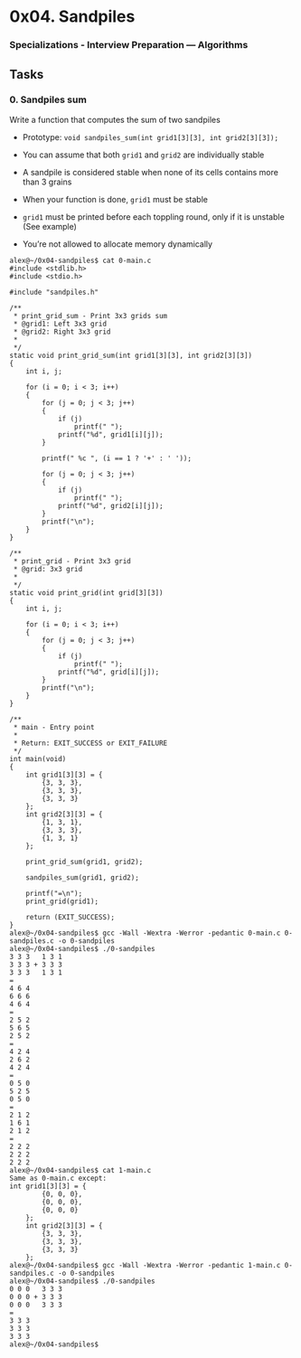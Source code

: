 # 0x04. Sandpiles
### Specializations - Interview Preparation ― Algorithms

## Tasks

### 0. Sandpiles sum
Write a function that computes the sum of two sandpiles

- Prototype: ```void sandpiles_sum(int grid1[3][3], int grid2[3][3]);```

- You can assume that both ```grid1``` and ```grid2``` are individually stable

- A sandpile is considered stable when none of its cells contains more than 3 grains

- When your function is done, ```grid1``` must be stable

- ```grid1``` must be printed before each toppling round, only if it is unstable (See example)

- You’re not allowed to allocate memory dynamically

```
alex@~/0x04-sandpiles$ cat 0-main.c 
#include <stdlib.h>
#include <stdio.h>

#include "sandpiles.h"

/**
 * print_grid_sum - Print 3x3 grids sum
 * @grid1: Left 3x3 grid
 * @grid2: Right 3x3 grid
 *
 */
static void print_grid_sum(int grid1[3][3], int grid2[3][3])
{
    int i, j;

    for (i = 0; i < 3; i++)
    {
        for (j = 0; j < 3; j++)
        {
            if (j)
                printf(" ");
            printf("%d", grid1[i][j]);
        }

        printf(" %c ", (i == 1 ? '+' : ' '));

        for (j = 0; j < 3; j++)
        {
            if (j)
                printf(" ");
            printf("%d", grid2[i][j]);
        }
        printf("\n");
    }
}

/**
 * print_grid - Print 3x3 grid
 * @grid: 3x3 grid
 *
 */
static void print_grid(int grid[3][3])
{
    int i, j;

    for (i = 0; i < 3; i++)
    {
        for (j = 0; j < 3; j++)
        {
            if (j)
                printf(" ");
            printf("%d", grid[i][j]);
        }
        printf("\n");
    }
}

/**
 * main - Entry point
 *
 * Return: EXIT_SUCCESS or EXIT_FAILURE
 */
int main(void)
{
    int grid1[3][3] = {
        {3, 3, 3},
        {3, 3, 3},
        {3, 3, 3}
    };
    int grid2[3][3] = {
        {1, 3, 1},
        {3, 3, 3},
        {1, 3, 1}
    };

    print_grid_sum(grid1, grid2);

    sandpiles_sum(grid1, grid2);

    printf("=\n");
    print_grid(grid1);

    return (EXIT_SUCCESS);
}
alex@~/0x04-sandpiles$ gcc -Wall -Wextra -Werror -pedantic 0-main.c 0-sandpiles.c -o 0-sandpiles
alex@~/0x04-sandpiles$ ./0-sandpiles 
3 3 3   1 3 1
3 3 3 + 3 3 3
3 3 3   1 3 1
=
4 6 4
6 6 6
4 6 4
=
2 5 2
5 6 5
2 5 2
=
4 2 4
2 6 2
4 2 4
=
0 5 0
5 2 5
0 5 0
=
2 1 2
1 6 1
2 1 2
=
2 2 2
2 2 2
2 2 2
alex@~/0x04-sandpiles$ cat 1-main.c
Same as 0-main.c except:
int grid1[3][3] = {
        {0, 0, 0},
        {0, 0, 0},
        {0, 0, 0}
    };
    int grid2[3][3] = {
        {3, 3, 3},
        {3, 3, 3},
        {3, 3, 3}
    };
alex@~/0x04-sandpiles$ gcc -Wall -Wextra -Werror -pedantic 1-main.c 0-sandpiles.c -o 0-sandpiles
alex@~/0x04-sandpiles$ ./0-sandpiles 
0 0 0   3 3 3
0 0 0 + 3 3 3
0 0 0   3 3 3
=
3 3 3
3 3 3
3 3 3
alex@~/0x04-sandpiles$
```